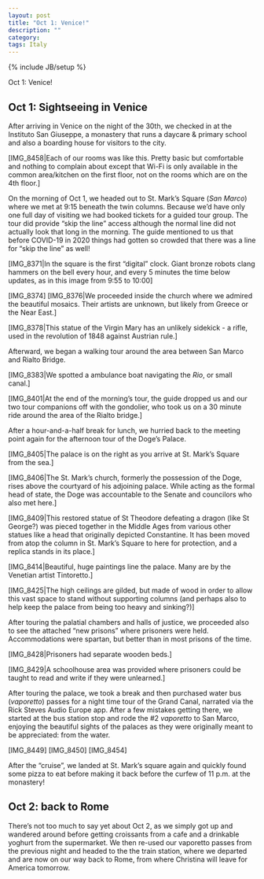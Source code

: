```yaml
---
layout: post
title: "Oct 1: Venice!"
description: ""
category: 
tags: Italy
---
```

{% include JB/setup %}

Oct 1: Venice!

## Oct 1: Sightseeing in Venice

After arriving in Venice on the night of the 30th, we checked in at the Instituto San Giuseppe, a monastery that runs a daycare & primary school and also a boarding house for visitors to the city.

[IMG_8458|Each of our rooms was like this. Pretty basic but comfortable and nothing to complain about except that Wi-Fi is only available in the common area/kitchen on the first floor, not on the rooms which are on the 4th floor.]

On the morning of Oct 1, we headed out to St. Mark’s Square (<i>San Marco</i>) where we met at 9:15 beneath the twin columns. Because we’d have only one full day of visiting we had booked tickets for a guided tour group. The tour did provide “skip the line” access although the normal line did not actually look that long in the morning. The guide mentioned to us that before COVID-19 in 2020 things had gotten so crowded that there was a line for “skip the line” as well! 

[IMG_8371|In the square is the first “digital” clock. Giant bronze robots clang hammers on the bell every hour, and every 5 minutes the time below updates, as in this image from 9:55 to 10:00]

[IMG_8374]
[IMG_8376|We proceeded inside the church where we admired the beautiful mosaics. Their artists are unknown, but likely from Greece or the Near East.]

[IMG_8378|This statue of the Virgin Mary has an unlikely sidekick - a rifle, used in the revolution of 1848 against Austrian rule.]

Afterward, we began a walking tour around the area between San Marco and Rialto Bridge.

[IMG_8383|We spotted a ambulance boat navigating the <i>Rio</i>, or small canal.]

[IMG_8401|At the end of the morning’s tour, the guide dropped us and our two tour companions off with the gondolier, who took us on a 30 minute ride around the area of the Rialto bridge.]

After a hour-and-a-half break for lunch, we hurried back to the meeting point again for the afternoon tour of the Doge’s Palace.

[IMG_8405|The palace is on the right as you arrive at St. Mark’s Square from the sea.]

[IMG_8406|The St. Mark’s church, formerly the possession of the Doge, rises above the courtyard of his adjoining palace. While acting as the formal head of state, the Doge was accountable to the Senate and councilors who also met here.]

[IMG_8409|This restored statue of St Theodore defeating a dragon (like St George?) was pieced together in the Middle Ages from various other statues like a head that originally depicted Constantine. It has been moved from atop the column in St. Mark’s Square to here for protection, and a replica stands in its place.]

[IMG_8414|Beautiful, huge paintings line the palace. Many are by the Venetian artist Tintoretto.]

[IMG_8425|The high ceilings are gilded, but made of wood in order to allow this vast space to stand without supporting columns (and perhaps also to help keep the palace from being too heavy and sinking?)]

After touring the palatial chambers and halls of justice, we proceeded also to see the attached “new prisons” where prisoners were held. Accommodations were spartan, but better than in most prisons of the time.

[IMG_8428|Prisoners had separate wooden beds.]

[IMG_8429|A schoolhouse area was provided where prisoners could be taught to read and write if they were unlearned.]

After touring the palace, we took a break and then purchased water bus (<i>vaporetto</i>) passes for a night time tour of the Grand Canal, narrated via the Rick Steves Audio Europe app. After a few mistakes getting there, we started at the bus station stop and rode the #2 <i>vaporetto</i> to San Marco, enjoying the beautiful sights of the palaces as they were originally meant to be appreciated: from the water.

[IMG_8449]
[IMG_8450]
[IMG_8454]

After the “cruise”, we landed at St. Mark’s square again and quickly found some pizza to eat before making it back before the curfew of 11 p.m. at the monastery!

## Oct 2: back to Rome

There’s not too much to say yet about Oct 2, as we simply got up and wandered around before getting croissants from a cafe and a drinkable yoghurt from the supermarket. We then re-used our vaporetto passes from the previous night and headed to the the train station, where we departed and are now on our way back to Rome, from where Christina will leave for America tomorrow.

